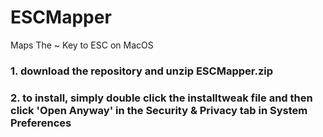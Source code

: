 # ESCMapper
Maps The ~ Key to ESC on MacOS

### 1. download the repository and unzip ESCMapper.zip
### 2. to install, simply double click the installtweak file and then click 'Open Anyway' in the Security & Privacy tab in System Preferences

